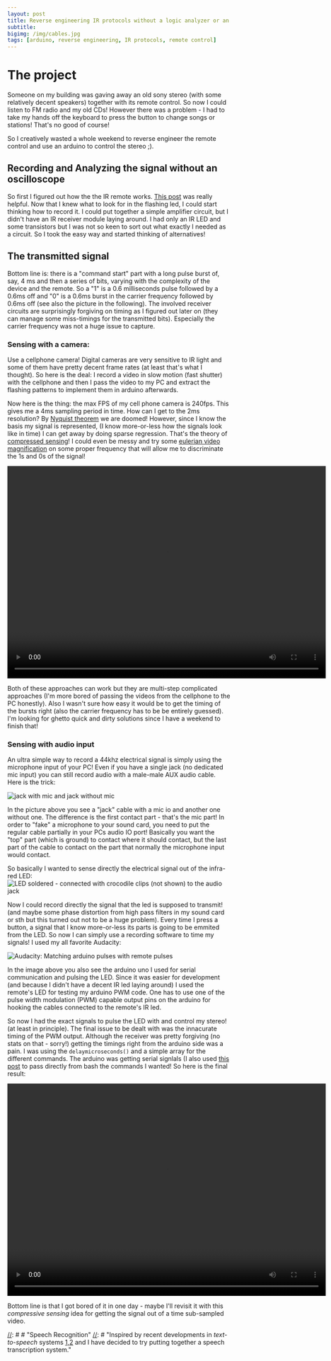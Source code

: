 ```yaml
---
layout: post
title: Reverse engineering IR protocols without a logic analyzer or an oscilloscope
subtitle: 
bigimg: /img/cables.jpg
tags: [arduino, reverse engineering, IR protocols, remote control]
---
```


# The project
Someone on my building was gaving away an old sony stereo (with some relatively decent speakers) together with its remote control. So now I could listen to FM radio and my old CDs! However there was a problem - I had to take my hands off the keyboard to press the button to change songs or stations! That's no good of course! 

So I creatively wasted a whole weekend to reverse engineer the remote control and use an arduino to control the stereo ;). 

## Recording and Analyzing the signal without an oscilloscope

So first I figured out how the the IR remote works. [This post](https://www.sbprojects.net/knowledge/ir/sirc.php) was really helpful. Now that I knew what to look for in the flashing led, I could start thinking how to record it. I could put together a simple amplifier circuit, but I didn't have an IR receiver module laying around. I had only an IR LED and some transistors but I was not so keen to sort out what exactly I needed as a circuit. So I took the easy way and started thinking of alternatives! 

## The transmitted signal
Bottom line is: there is a "command start" part with a long pulse burst of, say, 4 ms and then a series of bits, varying with the complexity of the device and the remote. So a "1" is a 0.6 milliseconds pulse followed by a 0.6ms off and "0" is a 0.6ms burst in the carrier frequency followed by 0.6ms off (see also the picture in the following). The involved receiver circuits are surprisingly forgiving on timing as I figured out later on (they can manage some miss-timings for the transmitted bits). Especially the carrier frequency was not a huge issue to capture. 

### Sensing with a camera:
Use a cellphone camera! Digital cameras are very sensitive to IR light and some of them have pretty decent frame rates (at least that's what I thought). So here is the deal: I record a video in slow motion (fast shutter) with the cellphone and then I pass the video to my PC and extract the flashing patterns to implement them in arduino afterwards. 

Now here is the thing: the max FPS of my cell phone camera is 240fps. This gives me a 4ms sampling period in time. How can I get to the 2ms resolution? By [Nyquist theorem]( https://en.wikipedia.org/wiki/Nyquist%E2%80%93Shannon_sampling_theorem) we are doomed! However, since I know the basis my signal is represented, (I know more-or-less how the signals look like in time) I can get away by doing sparse regression. That's the theory of [compressed sensing](https://en.wikipedia.org/wiki/Compressed_sensing)! I could even be messy and try some [eulerian video magnification](http://people.csail.mit.edu/mrub/vidmag/) on some proper frequency that will allow me to discriminate the 1s and 0s of the signal! 

<video width="720" height="480" controls="controls">
  <source src="/img/video_remote.mp4" type="video/mp4">
</video>

Both of these approaches can work but they are multi-step complicated approaches (I'm more bored of passing the videos from the cellphone to the PC honestly). Also I wasn't sure how easy it would be to get the timing of the bursts right (also the carrier frequency has to be be entirely guessed). I'm looking for ghetto quick and dirty solutions since I have a weekend to finish that! 




### Sensing with audio input

An ultra simple way to record a 44khz electrical signal is simply using the microphone input of your PC! Even if you have a single jack (no dedicated mic input) you can still record audio with a male-male AUX audio cable. Here is the trick:

![jack with mic and jack without mic](/img/jacks.jpg)

In the picture above you see a "jack" cable with a mic io and another one without one. The difference is the first contact part - that's the mic part! In order to "fake" a microphone to your sound card, you need to put the regular cable partially in your PCs audio IO port! Basically you want the "top" part (which is ground) to contact where it should contact, but the last part of the cable to contact on the part that normally the microphone input would contact. 

So basically I wanted to sense directly the electrical signal out of the infra-red LED:
![LED soldered - connected with crocodile clips (not shown) to the audio jack](/img/led_of_remote.jpg)

Now I could record directly the signal that the led is supposed to transmit! (and maybe some phase distortion from high pass filters in my sound card or sth but this turned out not to be a huge problem). Every time I press a button, a signal that I know more-or-less its parts is going to be emmited from the LED. So now I can simply use a recording software to time my signals! I used my all favorite Audacity:

![Audacity: Matching arduino pulses with remote pulses](/img/audacity_signals.jpg)

In the image above you also see the arduino uno I used for serial communication and pulsing the LED. Since it was easier for development (and because I didn't have a decent IR led laying around) I used the remote's LED for testing my arduino PWM code. One has to use one of the pulse width modulation (PWM) capable output pins on the arduino for hooking the cables connected to the remote's IR led. 

So now I had the exact signals to pulse the LED with and control my stereo! (at least in principle). The final issue to be dealt with was the innacurate timing of the PWM output. Although the receiver was pretty forgiving (no stats on that - sorry!) getting the timings right from the arduino side was a pain. I was using the `delaymicroseconds()` and a simple array for the different commands. The arduino was getting serial signlals (I also used [this post](https://playground.arduino.cc/Interfacing/LinuxTTY) to pass directly from bash the commands I wanted!
So here is the final result:

<video width="720" height="480" controls="controls">
  <source src="/img/ir_remote_video.mp4" type="video/mp4">
</video>

Bottom line is that I got bored of it in one day - maybe I'll revisit it with this *compressive sensing* idea for getting the signal out of a time sub-sampled video.









[//]: # " # Variational Autoencoders"
[//]: # "Variational techniques in statistics have been around for some time. Relatively recently"

[//]: # # "Speech Recognition"
[//]: # "Inspired by recent developments in *text-to-speech* systems [1,2]() and I have decided to try putting together a speech transcription system."

[//]: # "The key novelty, in my opinion, of the two papers is that they use [Normalizing Flows](https://arxiv.org/abs/1505.05770)"

[//]: # "his is an attempt to make a small AE model with the normalizing flows for that task. An autoencoder for speech frames is to be constructed. The continuous dynamics of frames and transitions are expected to be captured by transitions in the latent space. By training a flow, the transition matrix based modeling of the HMMs can be replaced by an MCMC technique on continuous space but with proposal distributions that are trained by the neural network. The speaker normalization is a part of the parametrization of the autoencoder,"
[//]: # "(hopefully making it flexible enough for speech style transfer ;)."

 [//]: # " Random notes for speech recognition with NN: "

 [//]: # " ## 18/11/2018 "
 [//]: # " ### Reading the data, first signal analysis results"
 [//]: # " * Found TIMIT dataset on Academic torrents "
 [//]: # " * Played around with transformation from stft/mel/invmel/invstft "
 [//]: # " * audio reconstruction quite good with 80 mel banks (what Andrew Senior mentions that Google uses in [this youtube video](https://www.youtube.com/watch?v=HyUtT_z-cms) ) "
 [//]: # " * fourier size for 16khz: 512 samples (32ms) " 
 [//]: # " * overlap of half-window seems reasonable. "
 [//]: # " * Again from Senior, 26 frames are suggested. This may be a bit excessive, perhaps I should also capture the transitions as some sort of parametrized norm/flow "

 [//]: # " Goal is to squish the high input dimensions fast, with huge matrices and a lot of dropout. "
 [//]: # " At the moment I have complex mel inputs for the network. I'm thinking of treating them uniformly - it doesn't make sense to simply discard them. The network should find out what to do with them."

 [//]: # " # References"
 [//]: # " [1]() [FlowWaveNet](https://arxiv.org/abs/1505.05770)"
 [//]: # " [2]() [WaveGlow](https://github.com/NVIDIA/waveglow)"

